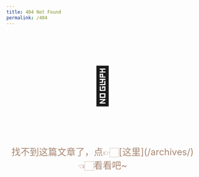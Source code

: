 ```yaml
---
title: 404 Not Found
permalink: /404
---
```

<p style="text-align: center;font-size:6rem">🤕</p>
<p style="color: #a88772;text-align: center;font-size:1.5rem">找不到这篇文章了，点👉🏻[这里](/archives/)👈🏻看看吧~<p>
